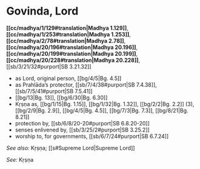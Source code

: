 # Govinda, Lord

**[[cc/madhya/1/129#translation|Madhya 1.129]]**, **[[cc/madhya/1/253#translation|Madhya 1.253]]**, **[[cc/madhya/2/78#translation|Madhya 2.78]]**, **[[cc/madhya/20/196#translation|Madhya 20.196]]**, **[[cc/madhya/20/199#translation|Madhya 20.199]]**, **[[cc/madhya/20/228#translation|Madhya 20.228]]**, [[sb/3/21/32#purport|SB 3.21.32]]

* as Lord, original person, [[bg/4/5|Bg. 4.5]]
* as Prahlāda’s protector, [[sb/7/4/38#purport|SB 7.4.38]], [[sb/7/5/41#purport|SB 7.5.41]]
*  [[bg/13|Bg. 13]], [[bg/6/30|Bg. 6.30]]
* Kṛṣṇa as, [[bg/1/15|Bg. 1.15]], [[bg/1/32|Bg. 1.32]], [[bg/2/2|Bg. 2.2]] (3), [[bg/2/9|Bg. 2.9]], [[bg/4/5|Bg. 4.5]], [[bg/7/3|Bg. 7.3]], [[bg/8/21|Bg. 8.21]]
* protection by, [[sb/6/8/20-20#purport|SB 6.8.20-20]]
* senses enlivened by, [[sb/3/25/2#purport|SB 3.25.2]]
* worship to, for governments, [[sb/6/7/24#purport|SB 6.7.24]]

*See also:* Kṛṣṇa; [[s#Supreme Lord|Supreme Lord]]

*See:* Kṛṣṇa
